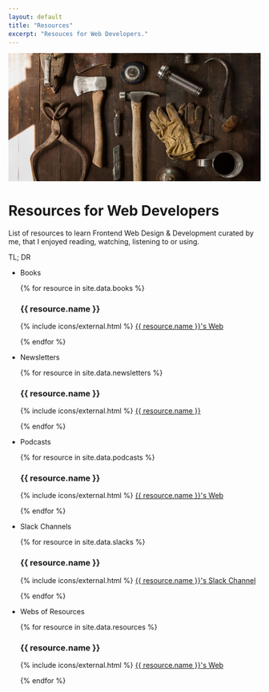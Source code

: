 ```yaml
---
layout: default
title: "Resources"
excerpt: "Resouces for Web Developers."
---
```

<div class="">
<img src="/assets/images/section-resources.jpg" alt="Photography by Todd Quackenbush" />
<h1 class="">Resources for Web Developers</h1>
</div>

List of resources to learn Frontend Web Design & Development curated by me, that I enjoyed reading, watching, listening to or using.

TL; DR

<ul class="">
    <li class="">
        <p id="books" class="">Books</p>
        {% for resource in site.data.books %}
            <h3 class="">{{ resource.name }}</h3>
            <p class="">
                {% include icons/external.html %}
                <a href="{{ resource.url }}" target="_blank">{{ resource.name }}'s Web</a>
            </p>
        {% endfor %}
    </li>
    <li class="">
        <p id="newsletters" class="">Newsletters</p>
        {% for resource in site.data.newsletters %}
            <h3 class="">{{ resource.name }}</h3>
            <p class="">
                {% include icons/external.html %}
                <a href="{{ resource.url }}" target="_blank">{{ resource.name }}</a>
            </p>
        {% endfor %}
    </li>
    <li class="">
        <p id="podcasts" class="">Podcasts</p>
        {% for resource in site.data.podcasts %}
            <h3 class="">{{ resource.name }}</h3>
            <p class="">
                {% include icons/external.html %}
                <a href="{{ resource.url }}" target="_blank">{{ resource.name }}'s Web</a>
            </p>
        {% endfor %}
    </li>
    <li class="">
        <p class="">Slack Channels</p>
        {% for resource in site.data.slacks %}
            <h3 class="">{{ resource.name }}</h3>
            <p class="">
                {% include icons/external.html %}
                <a href="{{ resource.url }}" target="_blank">{{ resource.name }}'s Slack Channel</a>
            </p>
        {% endfor %}
    </li>
    <li class="">
        <p class="">Webs of Resources</p>
        {% for resource in site.data.resources %}
            <h3 class="">{{ resource.name }}</h3>
            <p class="">
                {% include icons/external.html %}
                <a href="{{ resource.url }}" target="_blank">{{ resource.name }}'s Web</a>
            </p>
        {% endfor %}
    </li>
</ul>
